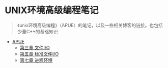 # UNIX环境高级编程笔记

> 《unix环境高级编程》（APUE）的笔记，以及一些相关博客的链接。也包括少量C++的基础知识


* [APUE](/apue/README.md)
  * [第三章 文件I/O](/apue/apue_3.md)
  * [第五章 标准文件I/O](/apue/apue_3.md)
  * [第七章 进程环境](/apue/apue_7.md)




